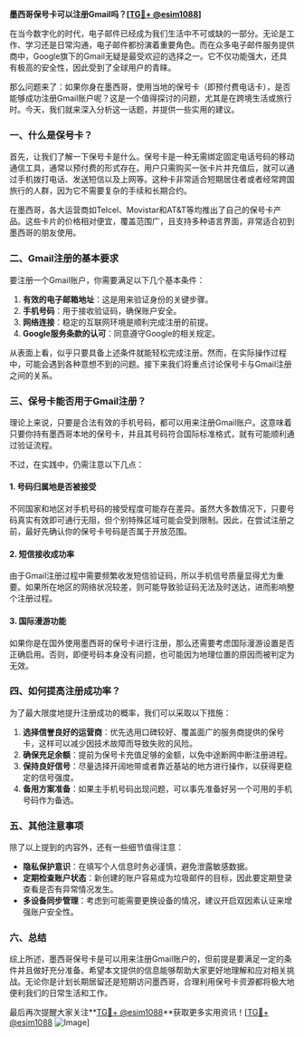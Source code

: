 **墨西哥保号卡可以注册Gmail吗？[[TG💪+ @esim1088](https://t.me/s/esim1088)]**

在当今数字化的时代，电子邮件已经成为我们生活中不可或缺的一部分。无论是工作、学习还是日常沟通，电子邮件都扮演着重要角色。而在众多电子邮件服务提供商中，Google旗下的Gmail无疑是最受欢迎的选择之一。它不仅功能强大，还具有极高的安全性，因此受到了全球用户的青睐。

那么问题来了：如果你身在墨西哥，使用当地的保号卡（即预付费电话卡），是否能够成功注册Gmail账户呢？这是一个值得探讨的问题，尤其是在跨境生活或旅行时。今天，我们就来深入分析这一话题，并提供一些实用的建议。

### 一、什么是保号卡？

首先，让我们了解一下保号卡是什么。保号卡是一种无需绑定固定电话号码的移动通信工具，通常以预付费的形式存在。用户只需购买一张卡片并充值后，就可以通过手机拨打电话、发送短信以及上网等。这种卡非常适合短期居住者或者经常跨国旅行的人群，因为它不需要复杂的手续和长期合约。

在墨西哥，各大运营商如Telcel、Movistar和AT&T等均推出了自己的保号卡产品。这些卡片的价格相对便宜，覆盖范围广，且支持多种语言界面，非常适合初到墨西哥的朋友使用。

### 二、Gmail注册的基本要求

要注册一个Gmail账户，你需要满足以下几个基本条件：

1. **有效的电子邮箱地址**：这是用来验证身份的关键步骤。
2. **手机号码**：用于接收验证码，确保账户安全。
3. **网络连接**：稳定的互联网环境是顺利完成注册的前提。
4. **Google服务条款的认可**：同意遵守Google的相关规定。

从表面上看，似乎只要具备上述条件就能轻松完成注册。然而，在实际操作过程中，可能会遇到各种意想不到的问题。接下来我们将重点讨论保号卡与Gmail注册之间的关系。

### 三、保号卡能否用于Gmail注册？

理论上来说，只要是合法有效的手机号码，都可以用来注册Gmail账户。这意味着只要你持有墨西哥本地的保号卡，并且其号码符合国际标准格式，就有可能顺利通过验证流程。

不过，在实践中，仍需注意以下几点：

#### 1. 号码归属地是否被接受
不同国家和地区对手机号码的接受程度可能存在差异。虽然大多数情况下，只要号码真实有效即可通行无阻，但个别特殊区域可能会受到限制。因此，在尝试注册之前，最好先确认你的保号卡号码是否属于开放范围。

#### 2. 短信接收成功率
由于Gmail注册过程中需要频繁收发短信验证码，所以手机信号质量显得尤为重要。如果所在地区的网络状况较差，则可能导致验证码无法及时送达，进而影响整个注册过程。

#### 3. 国际漫游功能
如果你是在国外使用墨西哥的保号卡进行注册，那么还需要考虑国际漫游设置是否正确启用。否则，即便号码本身没有问题，也可能因为地理位置的原因而被判定为无效。

### 四、如何提高注册成功率？

为了最大限度地提升注册成功的概率，我们可以采取以下措施：

1. **选择信誉良好的运营商**：优先选用口碑较好、覆盖面广的服务商提供的保号卡，这样可以减少因技术故障而导致失败的风险。
2. **确保充足余额**：提前为保号卡充值足够的金额，以免中途断网中断注册进程。
3. **保持良好信号**：尽量选择开阔地带或者靠近基站的地方进行操作，以获得更稳定的信号强度。
4. **备用方案准备**：如果主手机号码出现问题，可以事先准备好另一个可用的手机号码作为备选。

### 五、其他注意事项

除了以上提到的内容外，还有一些细节值得注意：

- **隐私保护意识**：在填写个人信息时务必谨慎，避免泄露敏感数据。
- **定期检查账户状态**：新创建的账户容易成为垃圾邮件的目标，因此要定期登录查看是否有异常情况发生。
- **多设备同步管理**：考虑到可能需要更换设备的情况，建议开启双因素认证来增强账户安全性。

### 六、总结

综上所述，墨西哥保号卡是可以用来注册Gmail账户的，但前提是要满足一定的条件并且做好充分准备。希望本文提供的信息能够帮助大家更好地理解和应对相关挑战。无论你是计划长期居留还是短期访问墨西哥，合理利用保号卡资源都将极大地便利我们的日常生活和工作。

最后再次提醒大家关注**[TG💪+ @esim1088](https://t.me/s/esim1088)**获取更多实用资讯！[[TG💪+ @esim1088](https://t.me/s/esim1088) ![Image](https://i.postimg.cc/4NQfJmqS/Snipaste-2025-05-13-00-14-12.png)]